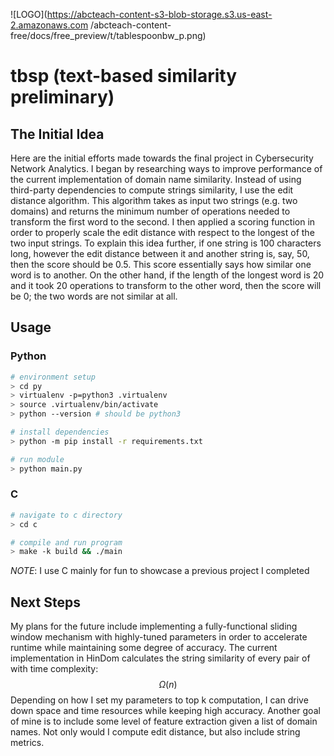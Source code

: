 ![LOGO](https://abcteach-content-s3-blob-storage.s3.us-east-2.amazonaws.com
       /abcteach-content-free/docs/free_preview/t/tablespoonbw_p.png)
# tbsp (text-based similarity preliminary)

## The Initial Idea
Here are the initial efforts made towards the final project in Cybersecurity
Network Analytics. I began by researching ways to improve performance of the
current implementation of domain name similarity. Instead of using third-party
dependencies to compute strings similarity, I use the edit distance algorithm.
This algorithm takes as input two strings (e.g. two domains) and returns the
minimum number of operations needed to transform the first word to the second. I
then applied a scoring function in order to properly scale the edit distance
with respect to the longest of the two input strings. To explain this idea
further, if one string is 100 characters long, however the edit distance between
it and another string is, say, 50, then the score should be 0.5. This score
essentially says how similar one word is to another. On the other hand, if the
length of the longest word is 20 and it took 20 operations to transform to the
other word, then the score will be 0; the two words are not similar at all.

## Usage
### Python
```bash
# environment setup
> cd py
> virtualenv -p=python3 .virtualenv
> source .virtualenv/bin/activate
> python --version # should be python3

# install dependencies
> python -m pip install -r requirements.txt

# run module
> python main.py
```

### C
```bash
# navigate to c directory 
> cd c

# compile and run program
> make -k build && ./main
```
*NOTE*: I use C mainly for fun to showcase a previous project I completed

## Next Steps
My plans for the future include implementing a fully-functional sliding window
mechanism with highly-tuned parameters in order to accelerate runtime while
maintaining some degree of accuracy. The current implementation in HinDom
calculates the string similarity of every pair of with time complexity: 
$$\Omega(n)$$ Depending on how I set my parameters to top k computation, I can
drive down space and time resources while keeping high accuracy. Another goal of
mine is to include some level of feature extraction given a list of domain
names. Not only would I compute edit distance, but also include string metrics.

